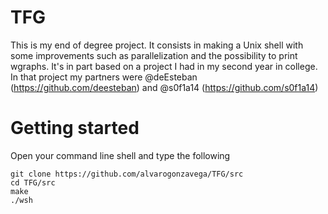 # TFG

This is my end of degree project. It consists in making a Unix shell with some improvements such as parallelization and the possibility to print wgraphs. It's in part based on a project I had in my second year in college. In that project my partners were @deEsteban (https://github.com/deesteban) and @s0f1a14 (https://github.com/s0f1a14)

# Getting started

Open your command line shell and type the following
```
git clone https://github.com/alvarogonzavega/TFG/src
cd TFG/src
make
./wsh
```
